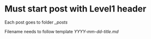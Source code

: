 # Must start post with Level1 header

Each post goes to folder *_posts*

Filename needs to follow template *YYYY-mm-dd-title.md*
